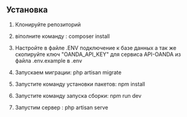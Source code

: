 
## Установка

1. Клонируйте репозиторий
   
2. віполните команду : composer install
3. Настройте в файле .ENV подключение к базе данных
а так же скопируйте ключ "OANDA_API_KEY" для сервиса API-OANDA  из файла .env.example в .env
   
4. Запускаем миграции: php artisan migrate
5. Запустите команду установки пакетов: npm install
6. Запустите команду запуска сборки: npm run dev
7. Запустим сервер : php artisan serve
